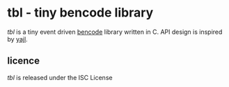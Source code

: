 tbl - tiny bencode library
==========================
*tbl* is a tiny event driven [bencode](http://en.wikipedia.org/wiki/Bencode)
library written in C. API design is inspired by
[yajl](http://github.com/lloyd/yajl).

licence
-------
*tbl* is released under the ISC License

